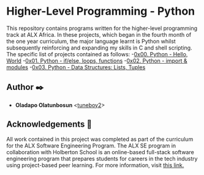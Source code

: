 # Higher-Level Programming - Python
This repository contains programs written for the higher-level programming track at ALX Africa. In these projects, which began in  the fourth month of the one year curriculum, the major language learnt is Python whilst subsequently reinforcing and expanding my skills in C and shell scripting. The specific list of projects contained as follows:
-[0x00. Python - Hello, World](https://github.com/tuneboy2/alx-higher_level_programming/tree/master/0x00-python-hello_world)
-[0x01. Python - if/else, loops, functions](https://github.com/tuneboy2/alx-higher_level_programming/tree/master/0x01-python-if_else_loops_functions)
-[0x02. Python - import & modules](https://github.com/tuneboy2/alx-higher_level_programming/tree/master/0x02-python-import_modules)
-[0x03. Python - Data Structures: Lists, Tuples](https://github.com/tuneboy2/alx-higher_level_programming/tree/master/0x03-python-data_structures)
## Author :black_nib:
- **Oladapo Olatunbosun** <[tuneboy2](https://github.com/tuneboy2)>
## Acknowledgements :pray:
All work contained in this project was completed as part of the curriculum for the ALX Software Engineering Program. The ALX SE program in collaboration with Holberton School is an online-based full-stack software engineering program that prepares students for careers in the tech industry using project-based peer learning. For more information, visit [this link.](https://www.alxafrica.com/)


